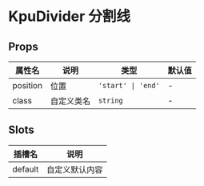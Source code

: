 # KpuDivider 分割线

## Props

| 属性名                        | 说明       | 类型               | 默认值 |
| ----------------------------- | ---------- | ------------------ | ------ |
| position                      | 位置       | `'start' \| 'end'` | -      |
| class                         | 自定义类名 | `string`           | -      |

## Slots

| 插槽名  | 说明           |
| ------- | -------------- |
| default | 自定义默认内容 |

